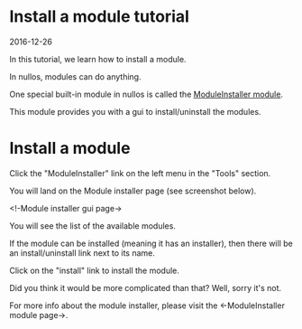 Install a module tutorial
====================================
2016-12-26



In this tutorial, we learn how to install a module.

In nullos, modules can do anything.

One special built-in module in nullos is called the [ModuleInstaller module](https://github.com/lingtalfi/nullos-admin/tree/master/doc/modules/moduleinstaller-module.md).

This module provides you with a gui to install/uninstall the modules.



Install a module
====================

Click the "ModuleInstaller" link on the left menu in the "Tools" section.

You will land on the Module installer page (see screenshot below).


<!-Module installer gui page->


You will see the list of the available modules.

If the module can be installed (meaning it has an installer), then there will be an install/uninstall link
next to its name.

Click on the "install" link to install the module.




Did you think it would be more complicated than that? 
Well, sorry it's not.

For more info about the module installer, please visit the <-ModuleInstaller module page->.




